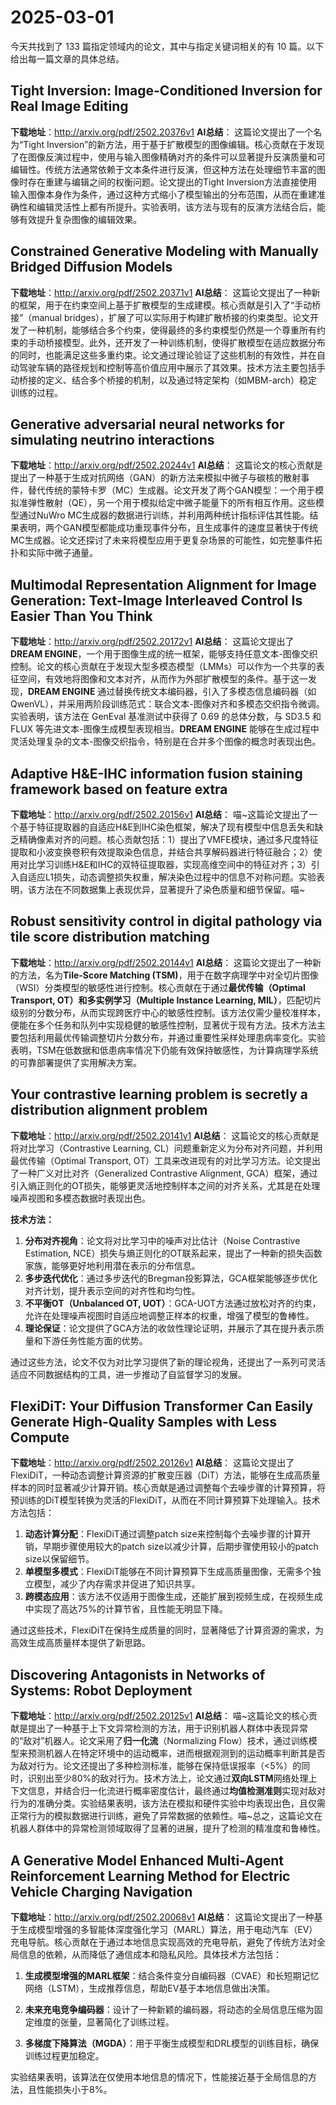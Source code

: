 # 2025-03-01

今天共找到了 133 篇指定领域内的论文，其中与指定关键词相关的有 10 篇。以下给出每一篇文章的具体总结。
## Tight Inversion: Image-Conditioned Inversion for Real Image Editing
**下载地址**：http://arxiv.org/pdf/2502.20376v1
**AI总结**： 
这篇论文提出了一个名为“Tight Inversion”的新方法，用于基于扩散模型的图像编辑。核心贡献在于发现了在图像反演过程中，使用与输入图像精确对齐的条件可以显著提升反演质量和可编辑性。传统方法通常依赖于文本条件进行反演，但这种方法在处理细节丰富的图像时存在重建与编辑之间的权衡问题。论文提出的Tight Inversion方法直接使用输入图像本身作为条件，通过这种方式缩小了模型输出的分布范围，从而在重建准确性和编辑灵活性上都有所提升。实验表明，该方法与现有的反演方法结合后，能够有效提升复杂图像的编辑效果。

## Constrained Generative Modeling with Manually Bridged Diffusion Models
**下载地址**：http://arxiv.org/pdf/2502.20371v1
**AI总结**： 
这篇论文提出了一种新的框架，用于在约束空间上基于扩散模型的生成建模。核心贡献是引入了“手动桥接”（manual bridges），扩展了可以实际用于构建扩散桥接的约束类型。论文开发了一种机制，能够结合多个约束，使得最终的多约束模型仍然是一个尊重所有约束的手动桥接模型。此外，还开发了一种训练机制，使得扩散模型在适应数据分布的同时，也能满足这些多重约束。论文通过理论验证了这些机制的有效性，并在自动驾驶车辆的路径规划和控制等高价值应用中展示了其效果。技术方法主要包括手动桥接的定义、结合多个桥接的机制，以及通过特定架构（如MBM-arch）稳定训练的过程。

## Generative adversarial neural networks for simulating neutrino interactions
**下载地址**：http://arxiv.org/pdf/2502.20244v1
**AI总结**： 
这篇论文的核心贡献是提出了一种基于生成对抗网络（GAN）的新方法来模拟中微子与碳核的散射事件，替代传统的蒙特卡罗（MC）生成器。论文开发了两个GAN模型：一个用于模拟准弹性散射（QE），另一个用于模拟给定中微子能量下的所有相互作用。这些模型通过NuWro MC生成器的数据进行训练，并利用两种统计指标评估其性能。结果表明，两个GAN模型都能成功重现事件分布，且生成事件的速度显著快于传统MC生成器。论文还探讨了未来将模型应用于更复杂场景的可能性，如完整事件拓扑和实际中微子通量。

## Multimodal Representation Alignment for Image Generation: Text-Image Interleaved Control Is Easier Than You Think
**下载地址**：http://arxiv.org/pdf/2502.20172v1
**AI总结**： 
这篇论文提出了 **DREAM ENGINE**，一个用于图像生成的统一框架，能够支持任意文本-图像交织控制。论文的核心贡献在于发现大型多模态模型（LMMs）可以作为一个共享的表征空间，有效地将图像和文本对齐，从而作为外部扩散模型的条件。基于这一发现，**DREAM ENGINE** 通过替换传统文本编码器，引入了多模态信息编码器（如 QwenVL），并采用两阶段训练范式：联合文本-图像对齐和多模态交织指令微调。实验表明，该方法在 GenEval 基准测试中获得了 0.69 的总体分数，与 SD3.5 和 FLUX 等先进文本-图像生成模型表现相当。**DREAM ENGINE** 能够在生成过程中灵活处理复杂的文本-图像交织指令，特别是在合并多个图像的概念时表现出色。

## Adaptive H&E-IHC information fusion staining framework based on feature extra
**下载地址**：http://arxiv.org/pdf/2502.20156v1
**AI总结**： 
喵~这篇论文提出了一个基于特征提取器的自适应H&E到IHC染色框架，解决了现有模型中信息丢失和缺乏精确像素对齐的问题。核心贡献包括：1）提出了VMFE模块，通过多尺度特征提取和小波变换卷积有效提取染色信息，并结合共享解码器进行特征融合；2）使用对比学习训练H&E和IHC的双特征提取器，实现高维空间中的特征对齐；3）引入自适应L1损失，动态调整损失权重，解决染色过程中的信息不对称问题。实验表明，该方法在不同数据集上表现优异，显著提升了染色质量和细节保留。喵~

## Robust sensitivity control in digital pathology via tile score distribution matching
**下载地址**：http://arxiv.org/pdf/2502.20144v1
**AI总结**： 
这篇论文提出了一种新的方法，名为**Tile-Score Matching (TSM)**，用于在数字病理学中对全切片图像（WSI）分类模型的敏感性进行控制。核心贡献在于通过**最优传输（Optimal Transport, OT）**和**多实例学习（Multiple Instance Learning, MIL）**，匹配切片级别的分数分布，从而实现跨医疗中心的敏感性控制。该方法仅需少量校准样本，便能在多个任务和队列中实现稳健的敏感性控制，显著优于现有方法。技术方法主要包括利用最优传输调整切片分数分布，并通过重要性采样处理患病率变化。实验表明，TSM在低数据和低患病率情况下仍能有效保持敏感性，为计算病理学系统的可靠部署提供了实用解决方案。

## Your contrastive learning problem is secretly a distribution alignment problem
**下载地址**：http://arxiv.org/pdf/2502.20141v1
**AI总结**： 
这篇论文的核心贡献是将对比学习（Contrastive Learning, CL）问题重新定义为分布对齐问题，并利用最优传输（Optimal Transport, OT）工具来改进现有的对比学习方法。论文提出了一种广义对比对齐（Generalized Contrastive Alignment, GCA）框架，通过引入熵正则化的OT损失，能够更灵活地控制样本之间的对齐关系，尤其是在处理噪声视图和多模态数据时表现出色。

**技术方法：**
1. **分布对齐视角**：论文将对比学习中的噪声对比估计（Noise Contrastive Estimation, NCE）损失与熵正则化的OT联系起来，提出了一种新的损失函数家族，能够更好地利用潜在表示的分布信息。
2. **多步迭代优化**：通过多步迭代的Bregman投影算法，GCA框架能够逐步优化对齐计划，提升表示空间的对齐性和均匀性。
3. **不平衡OT（Unbalanced OT, UOT）**：GCA-UOT方法通过放松对齐的约束，允许在处理噪声视图时自适应地调整正样本的权重，增强了模型的鲁棒性。
4. **理论保证**：论文提供了GCA方法的收敛性理论证明，并展示了其在提升表示质量和下游任务性能方面的优势。

通过这些方法，论文不仅为对比学习提供了新的理论视角，还提出了一系列可灵活适应不同数据结构的工具，进一步推动了自监督学习的发展。

## FlexiDiT: Your Diffusion Transformer Can Easily Generate High-Quality Samples with Less Compute
**下载地址**：http://arxiv.org/pdf/2502.20126v1
**AI总结**： 
这篇论文提出了FlexiDiT，一种动态调整计算资源的扩散变压器（DiT）方法，能够在生成高质量样本的同时显著减少计算开销。核心贡献是通过调整每个去噪步骤的计算预算，将预训练的DiT模型转换为灵活的FlexiDiT，从而在不同计算预算下处理输入。技术方法包括：

1. **动态计算分配**：FlexiDiT通过调整patch size来控制每个去噪步骤的计算开销，早期步骤使用较大的patch size以减少计算，后期步骤使用较小的patch size以保留细节。
2. **单模型多模式**：FlexiDiT能够在不同计算预算下生成高质量图像，无需多个独立模型，减少了内存需求并促进了知识共享。
3. **跨模态应用**：该方法不仅适用于图像生成，还能扩展到视频生成，在视频生成中实现了高达75%的计算节省，且性能无明显下降。

通过这些技术，FlexiDiT在保持生成质量的同时，显著降低了计算资源的需求，为高效生成高质量样本提供了新思路。

## Discovering Antagonists in Networks of Systems: Robot Deployment
**下载地址**：http://arxiv.org/pdf/2502.20125v1
**AI总结**： 
喵~这篇论文的核心贡献是提出了一种基于上下文异常检测的方法，用于识别机器人群体中表现异常的“敌对”机器人。论文采用了**归一化流**（Normalizing Flow）技术，通过训练模型来预测机器人在特定环境中的运动概率，进而根据观测到的运动概率判断其是否为敌对行为。论文还提出了多种检测标准，能够在保持低误报率（<5%）的同时，识别出至少80%的敌对行为。技术方法上，论文通过**双向LSTM**网络处理上下文信息，并结合归一化流进行概率密度估计，最终通过**均值检测准则**实现对敌对行为的准确分类。实验结果表明，该方法在模拟和硬件实验中均表现出色，且仅需正常行为的模拟数据进行训练，避免了异常数据的依赖性。喵~总之，这篇论文在机器人群体中的异常检测领域取得了显著的进展，提升了检测的精准度和鲁棒性。

## A Generative Model Enhanced Multi-Agent Reinforcement Learning Method for Electric Vehicle Charging Navigation
**下载地址**：http://arxiv.org/pdf/2502.20068v1
**AI总结**： 
这篇论文提出了一种基于生成模型增强的多智能体深度强化学习（MARL）算法，用于电动汽车（EV）充电导航。核心贡献在于通过本地信息实现高效的充电导航，避免了传统方法对全局信息的依赖，从而降低了通信成本和隐私风险。具体技术方法包括：

1. **生成模型增强的MARL框架**：结合条件变分自编码器（CVAE）和长短期记忆网络（LSTM），生成推荐信息，帮助EV基于本地信息做出决策。
  
2. **未来充电竞争编码器**：设计了一种新颖的编码器，将动态的全局信息压缩为固定维度的张量，显著简化了训练过程。

3. **多梯度下降算法（MGDA）**：用于平衡生成模型和DRL模型的训练目标，确保训练过程更加稳定。

实验结果表明，该算法在仅使用本地信息的情况下，性能接近基于全局信息的方法，且性能损失小于8%。

